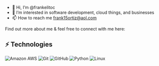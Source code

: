
<!-- Keep "Hi there" or replace it with a greeting of your own! -->

- 👋 Hi, I’m @frankelitoc
- 👀 I’m interested in software development, cloud things, and businesses
- 📫 How to reach me frank15ortiz@aol.com

Find out more about me & feel free to connect with me here:

## ⚡ Technologies

<!-- Check out the Badges folder for more badges -->

![Amazon AWS](https://img.shields.io/badge/Amazon%20AWS-232F3E?style=flat-square&logo=amazon-aws)
![Git](https://img.shields.io/badge/-Git-black?style=flat-square&logo=git)
![GitHub](https://img.shields.io/badge/-GitHub-181717?style=flat-square&logo=github)
![Python](https://img.shields.io/badge/-Python-black?style=flat-square&logo=Python)
![Linux](https://img.shields.io/badge/Linux-FCC624?style=flat-square&logo=linux&logoColor=black)
